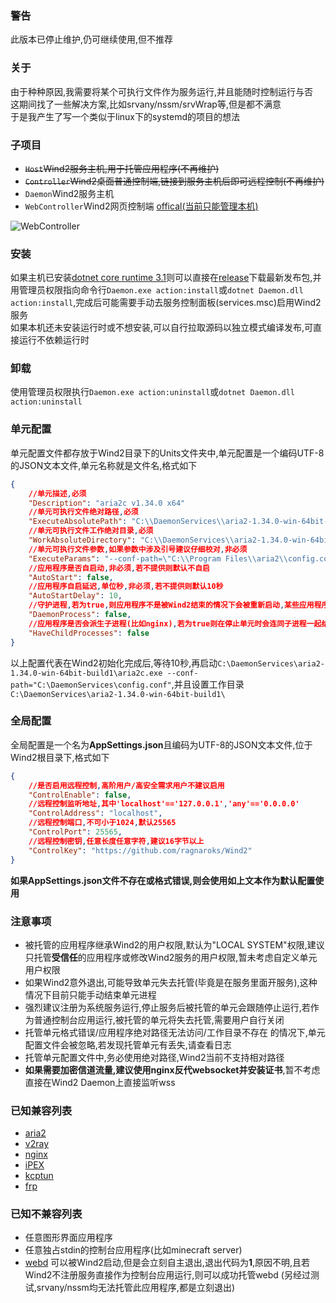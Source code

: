 ### 警告
此版本已停止维护,仍可继续使用,但不推荐

### 关于
由于种种原因,我需要将某个可执行文件作为服务运行,并且能随时控制运行与否  
这期间找了一些解决方案,比如srvany/nssm/srvWrap等,但是都不满意  
于是我产生了写一个类似于linux下的systemd的项目的想法  

### 子项目
- ~~`Host`Wind2服务主机,用于托管应用程序(不再维护)~~
- ~~`Controller`Wind2桌面普通控制端,链接到服务主机后即可远程控制(不再维护)~~
- `Daemon`Wind2服务主机
- `WebController`Wind2网页控制端 [offical(当前只能管理本机)](http://w2c.ragnaroks.org/)

![WebController](https://i.imgur.com/U7iMqN4.png)

### 安装
如果主机已安装[dotnet core runtime 3.1](https://dotnet.microsoft.com/download/dotnet-core/3.1)则可以直接在[release](https://github.com/ragnaroks/Wind2/releases)下载最新发布包,并用管理员权限指向命令行`Daemon.exe action:install`或`dotnet Daemon.dll action:install`,完成后可能需要手动去服务控制面板(services.msc)启用Wind2服务  
如果本机还未安装运行时或不想安装,可以自行拉取源码以独立模式编译发布,可直接运行不依赖运行时

### 卸载
使用管理员权限执行`Daemon.exe action:uninstall`或`dotnet Daemon.dll action:uninstall`

### 单元配置
单元配置文件都存放于Wind2目录下的Units文件夹中,单元配置是一个编码UTF-8的JSON文本文件,单元名称就是文件名,格式如下
```json
{
    //单元描述,必须
    "Description": "aria2c v1.34.0 x64"
    //单元可执行文件绝对路径,必须
    "ExecuteAbsolutePath": "C:\\DaemonServices\\aria2-1.34.0-win-64bit-build1\\aria2c.exe",
    //单元可执行文件工作绝对目录,必须
    "WorkAbsoluteDirectory": "C:\\DaemonServices\\aria2-1.34.0-win-64bit-build1\\",
    //单元可执行文件参数,如果参数中涉及引号建议仔细校对,非必须
    "ExecuteParams": "--conf-path=\"C:\\Program Files\\aria2\\config.conf\"",
    //应用程序是否自启动,非必须,若不提供则默认不自启
    "AutoStart": false,
    //应用程序自启延迟,单位秒,非必须,若不提供则默认10秒
    "AutoStartDelay": 10,
    //守护进程,若为true,则应用程序不是被Wind2结束的情况下会被重新启动,某些应用程序会自行退出(比如检测到配置异常),且退出代码不等于0,可能导致无限循环启动,除非应用程序本身设计有误,否则不建议设置为true
    "DaemonProcess": false,
    //应用程序是否会派生子进程(比如nginx),若为true则在停止单元时会连同子进程一起结束
    "HaveChildProcesses": false
}
```
以上配置代表在Wind2初始化完成后,等待10秒,再启动`C:\DaemonServices\aria2-1.34.0-win-64bit-build1\aria2c.exe --conf-path="C:\DaemonServices\config.conf"`,并且设置工作目录`C:\DaemonServices\aria2-1.34.0-win-64bit-build1\`

### 全局配置
全局配置是一个名为**AppSettings.json**且编码为UTF-8的JSON文本文件,位于Wind2根目录下,格式如下
```json
{
    //是否启用远程控制,高阶用户/高安全需求用户不建议启用
    "ControlEnable": false,
    //远程控制监听地址,其中'localhost'=='127.0.0.1','any'=='0.0.0.0'
    "ControlAddress": "localhost",
    //远程控制端口,不可小于1024,默认25565
    "ControlPort": 25565,
    //远程控制密钥,任意长度任意字符,建议16字节以上
    "ControlKey": "https://github.com/ragnaroks/Wind2"
}
```
**如果AppSettings.json文件不存在或格式错误,则会使用如上文本作为默认配置使用**

### 注意事项
- 被托管的应用程序继承Wind2的用户权限,默认为"LOCAL SYSTEM"权限,建议只托管**受信任**的应用程序或修改Wind2服务的用户权限,暂未考虑自定义单元用户权限
- 如果Wind2意外退出,可能导致单元失去托管(毕竟是在服务里面开服务),这种情况下目前只能手动结束单元进程
- 强烈建议注册为系统服务运行,停止服务后被托管的单元会跟随停止运行,若作为普通控制台应用运行,被托管的单元将失去托管,需要用户自行关闭
- 托管单元格式错误/应用程序绝对路径无法访问/工作目录不存在 的情况下,单元配置文件会被忽略,若发现托管单元有丢失,请查看日志
- 托管单元配置文件中,务必使用绝对路径,Wind2当前不支持相对路径
- **如果需要加密信道流量,建议使用nginx反代websocket并安装证书**,暂不考虑直接在Wind2 Daemon上直接监听wss

### 已知兼容列表
- [aria2](https://github.com/aria2/aria2)
- [v2ray](https://github.com/v2ray/v2ray-core)
- [nginx](https://github.com/nginx/nginx)
- [iPEX](https://github.com/ragnaroks/ipex)
- [kcptun](https://github.com/xtaci/kcptun)
- [frp](https://github.com/fatedier/frp)

### 已知不兼容列表
- 任意图形界面应用程序
- 任意独占stdin的控制台应用程序(比如minecraft server)
- [webd](https://webd.cf/) 可以被Wind2启动,但是会立刻自主退出,退出代码为**1**,原因不明,且若Wind2不注册服务直接作为控制台应用运行,则可以成功托管webd (另经过测试,srvany/nssm均无法托管此应用程序,都是立刻退出)
